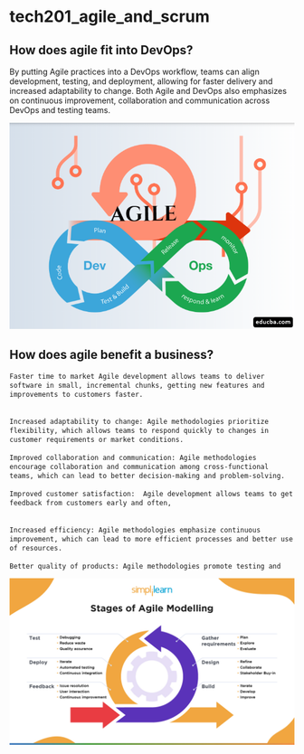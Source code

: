 # tech201_agile_and_scrum


## How does agile fit into DevOps?

By putting  Agile practices into a DevOps workflow, teams can align development, testing, and deployment, allowing for faster delivery and increased adaptability to change. Both Agile and DevOps also emphasizes on continuous improvement, collaboration and communication across DevOps and testing teams.


 ![img.png](img.png)


## How does agile benefit a business?

    Faster time to market Agile development allows teams to deliver software in small, incremental chunks, getting new features and improvements to customers faster.


    Increased adaptability to change: Agile methodologies prioritize flexibility, which allows teams to respond quickly to changes in customer requirements or market conditions.

    Improved collaboration and communication: Agile methodologies encourage collaboration and communication among cross-functional teams, which can lead to better decision-making and problem-solving.

    Improved customer satisfaction:  Agile development allows teams to get feedback from customers early and often, 


    Increased efficiency: Agile methodologies emphasize continuous improvement, which can lead to more efficient processes and better use of resources.

    Better quality of products: Agile methodologies promote testing and

 
  

![img_5.png](img_5.png)